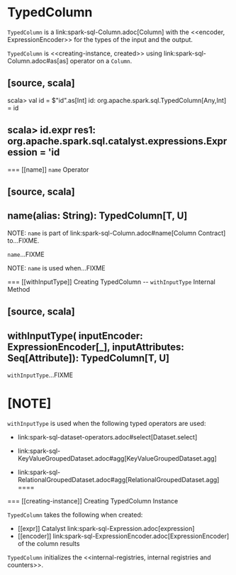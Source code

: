 # TypedColumn

`TypedColumn` is a link:spark-sql-Column.adoc[Column] with the <<encoder, ExpressionEncoder>> for the types of the input and the output.

`TypedColumn` is <<creating-instance, created>> using link:spark-sql-Column.adoc#as[as] operator on a `Column`.

[source, scala]
----
scala> val id = $"id".as[Int]
id: org.apache.spark.sql.TypedColumn[Any,Int] = id

scala> id.expr
res1: org.apache.spark.sql.catalyst.expressions.Expression = 'id
----

=== [[name]] `name` Operator

[source, scala]
----
name(alias: String): TypedColumn[T, U]
----

NOTE: `name` is part of link:spark-sql-Column.adoc#name[Column Contract] to...FIXME.

`name`...FIXME

NOTE: `name` is used when...FIXME

=== [[withInputType]] Creating TypedColumn -- `withInputType` Internal Method

[source, scala]
----
withInputType(
  inputEncoder: ExpressionEncoder[_],
  inputAttributes: Seq[Attribute]): TypedColumn[T, U]
----

`withInputType`...FIXME

[NOTE]
====
`withInputType` is used when the following typed operators are used:

* link:spark-sql-dataset-operators.adoc#select[Dataset.select]

* link:spark-sql-KeyValueGroupedDataset.adoc#agg[KeyValueGroupedDataset.agg]

* link:spark-sql-RelationalGroupedDataset.adoc#agg[RelationalGroupedDataset.agg]
====

=== [[creating-instance]] Creating TypedColumn Instance

`TypedColumn` takes the following when created:

* [[expr]] Catalyst link:spark-sql-Expression.adoc[expression]
* [[encoder]] link:spark-sql-ExpressionEncoder.adoc[ExpressionEncoder] of the column results

`TypedColumn` initializes the <<internal-registries, internal registries and counters>>.
